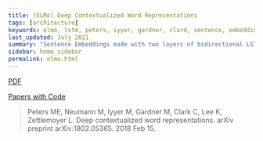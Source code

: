 ```yaml
---
title: (ELMo) Deep Contextualized Word Representations
tags: [architecture]
keywords: elmo, lstm, peters, iyyer, gardner, clard, sentence, embeddings
last_updated: July 2021
summary: "Sentence Embeddings made with two layers of bidirectional LSTMs."
sidebar: home_sidebar
permalink: elmo.html
---
```


[PDF](https://arxiv.org/pdf/1802.05365.pdf)

[Papers with Code](https://paperswithcode.com/paper/deep-contextualized-word-representations)


> Peters ME, Neumann M, Iyyer M, Gardner M, Clark C, Lee K, Zettlemoyer L. Deep contextualized word representations. arXiv preprint arXiv:1802.05365. 2018 Feb 15.
